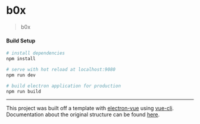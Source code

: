 # b0x

> b0x

#### Build Setup

``` bash
# install dependencies
npm install

# serve with hot reload at localhost:9080
npm run dev

# build electron application for production
npm run build


```

---

This project was built off a template with [electron-vue](https://github.com/SimulatedGREG/electron-vue) using [vue-cli](https://github.com/vuejs/vue-cli). Documentation about the original structure can be found [here](https://simulatedgreg.gitbooks.io/electron-vue/content/index.html).
